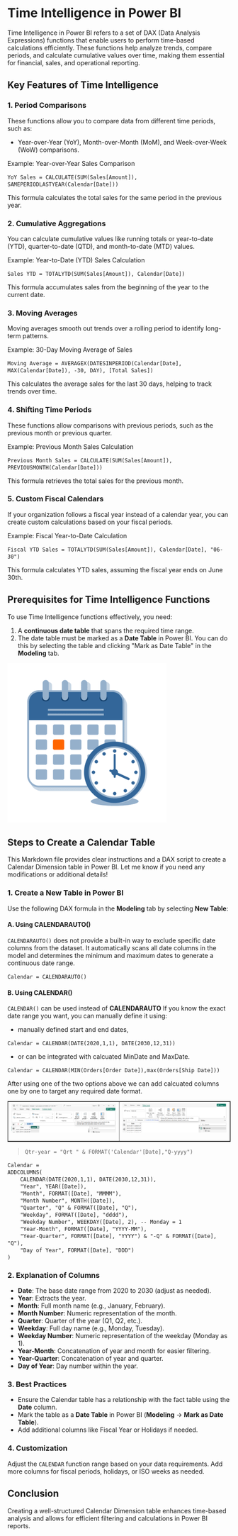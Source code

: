 # Time Intelligence in Power BI

Time Intelligence in Power BI refers to a set of DAX (Data Analysis Expressions) functions that enable users to perform time-based calculations efficiently. These functions help analyze trends, compare periods, and calculate cumulative values over time, making them essential for financial, sales, and operational reporting.

## Key Features of Time Intelligence

### 1. Period Comparisons
These functions allow you to compare data from different time periods, such as:
- Year-over-Year (YoY), Month-over-Month (MoM), and Week-over-Week (WoW) comparisons.

Example: Year-over-Year Sales Comparison
```DAX
YoY Sales = CALCULATE(SUM(Sales[Amount]), SAMEPERIODLASTYEAR(Calendar[Date]))
```
This formula calculates the total sales for the same period in the previous year.

### 2. Cumulative Aggregations
You can calculate cumulative values like running totals or year-to-date (YTD), quarter-to-date (QTD), and month-to-date (MTD) values.

Example: Year-to-Date (YTD) Sales Calculation
```DAX
Sales YTD = TOTALYTD(SUM(Sales[Amount]), Calendar[Date])
```
This formula accumulates sales from the beginning of the year to the current date.

### 3. Moving Averages
Moving averages smooth out trends over a rolling period to identify long-term patterns.

Example: 30-Day Moving Average of Sales
```DAX
Moving Average = AVERAGEX(DATESINPERIOD(Calendar[Date], MAX(Calendar[Date]), -30, DAY), [Total Sales])
```
This calculates the average sales for the last 30 days, helping to track trends over time.

### 4. Shifting Time Periods
These functions allow comparisons with previous periods, such as the previous month or previous quarter.

Example: Previous Month Sales Calculation
```DAX
Previous Month Sales = CALCULATE(SUM(Sales[Amount]), PREVIOUSMONTH(Calendar[Date]))
```
This formula retrieves the total sales for the previous month.

### 5. Custom Fiscal Calendars
If your organization follows a fiscal year instead of a calendar year, you can create custom calculations based on your fiscal periods.

Example: Fiscal Year-to-Date Calculation
```DAX
Fiscal YTD Sales = TOTALYTD(SUM(Sales[Amount]), Calendar[Date], "06-30")
```
This formula calculates YTD sales, assuming the fiscal year ends on June 30th.

## Prerequisites for Time Intelligence Functions
To use Time Intelligence functions effectively, you need:
1. A **continuous date table** that spans the required time range.
2. The date table must be marked as a **Date Table** in Power BI. You can do this by selecting the table and clicking "Mark as Date Table" in the **Modeling** tab.

![calendar_icon](img/calendar_icon.png)

## Steps to Create a Calendar Table

This Markdown file provides clear instructions and a DAX script to create a Calendar Dimension table in Power BI. Let me know if you need any modifications or additional details!


### 1. Create a New Table in Power BI
Use the following DAX formula in the **Modeling** tab by selecting **New Table**:

#### A. Using CALENDARAUTO()
`CALENDARAUTO()` does not provide a built-in way to exclude specific date columns from the dataset. It automatically scans all date columns in the model and determines the minimum and maximum dates to generate a continuous date range. 

```DAX
Calendar = CALENDARAUTO()
```

#### B. Using CALENDAR()

`CALENDAR()` can be used instead of **CALENDARAUTO** If you know the exact date range you want, you can manually define it using:
* manually defined start and end dates, 

```DAX
Calendar = CALENDAR(DATE(2020,1,1), DATE(2030,12,31))
```
* or can be integrated with calcuated MinDate and MaxDate. 
```DAX
Calendar = CALENDAR(MIN(Orders[Order Date]),max(Orders[Ship Date]))
```

After using one of the two options above we can add calcuated columns one by one to target any required date format.


<table border="1" style="border-collapse: collapse; width: 100%;">
  <tr>
    <td>
      <img src="img/new_column.png" alt="Project Image" width="800" style="float: right; margin-left: 15px; margin-bottom: 15px;" />
    </td>
    <td>
      <img src="img/new_column2.png" alt="Project Image" width="800" style="float: right; margin-left: 15px; margin-bottom: 15px;" />
    </td>
  </tr>
</table>

> ```DAX
> Qtr-year = "Qrt " & FORMAT('Calendar'[Date],"Q-yyyy")
> ```
```DAX
Calendar =
ADDCOLUMNS(
    CALENDAR(DATE(2020,1,1), DATE(2030,12,31)),
    "Year", YEAR([Date]),
    "Month", FORMAT([Date], "MMMM"),
    "Month Number", MONTH([Date]),
    "Quarter", "Q" & FORMAT([Date], "Q"),
    "Weekday", FORMAT([Date], "dddd"),
    "Weekday Number", WEEKDAY([Date], 2), -- Monday = 1
    "Year-Month", FORMAT([Date], "YYYY-MM"),
    "Year-Quarter", FORMAT([Date], "YYYY") & "-Q" & FORMAT([Date], "Q"),
    "Day of Year", FORMAT([Date], "DDD")
)
```

### 2. Explanation of Columns
- **Date**: The base date range from 2020 to 2030 (adjust as needed).
- **Year**: Extracts the year.
- **Month**: Full month name (e.g., January, February).
- **Month Number**: Numeric representation of the month.
- **Quarter**: Quarter of the year (Q1, Q2, etc.).
- **Weekday**: Full day name (e.g., Monday, Tuesday).
- **Weekday Number**: Numeric representation of the weekday (Monday as 1).
- **Year-Month**: Concatenation of year and month for easier filtering.
- **Year-Quarter**: Concatenation of year and quarter.
- **Day of Year**: Day number within the year.

### 3. Best Practices
- Ensure the Calendar table has a relationship with the fact table using the **Date** column.
- Mark the table as a **Date Table** in Power BI (**Modeling** → **Mark as Date Table**).
- Add additional columns like Fiscal Year or Holidays if needed.

### 4. Customization
Adjust the `CALENDAR` function range based on your data requirements. Add more columns for fiscal periods, holidays, or ISO weeks as needed.

## Conclusion
Creating a well-structured Calendar Dimension table enhances time-based analysis and allows for efficient filtering and calculations in Power BI reports.

